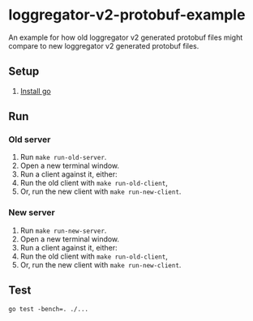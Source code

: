 # loggregator-v2-protobuf-example

An example for how old loggregator v2 generated protobuf files might compare to new loggregator v2 generated protobuf files.

## Setup

1. [Install go](https://go.dev/doc/install)

## Run

### Old server

1. Run `make run-old-server`.
1. Open a new terminal window.
1. Run a client against it, either:
  1. Run the old client with `make run-old-client`,
  1. Or, run the new client with `make run-new-client`.

### New server

1. Run `make run-new-server`.
1. Open a new terminal window.
1. Run a client against it, either:
  1. Run the old client with `make run-old-client`,
  1. Or, run the new client with `make run-new-client`.

## Test

```
go test -bench=. ./...
```
